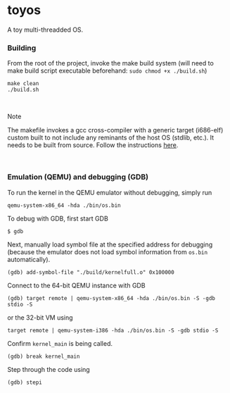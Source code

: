 # toyos
A toy multi-threadded OS.

### Building
From the root of the project, invoke the make build system (will need to make build script executable beforehand: `sudo chmod +x ./build.sh`)

```shell
make clean
./build.sh
```

<br />

> [!NOTE] 
> The makefile invokes a gcc cross-compiler with a generic target (i686-elf) custom built to not include any reminants of the host OS (stdlib, etc.). It needs to be built from source. Follow the instructions [here](https://osdev.org/GCC_Cross-Compiler).

<br />

### Emulation (QEMU) and debugging (GDB)
To run the kernel in the QEMU emulator without debugging, simply run

```shell
qemu-system-x86_64 -hda ./bin/os.bin
```

To debug with GDB, first start GDB

```shell
$ gdb
```

Next, manually load symbol file at the specified address for debugging (because the emulator does not load symbol information from `os.bin` automatically).


```shell
(gdb) add-symbol-file "./build/kernelfull.o" 0x100000
```

Connect to the 64-bit QEMU instance with GDB

```shell
(gdb) target remote | qemu-system-x86_64 -hda ./bin/os.bin -S -gdb stdio -S
```

or the 32-bit VM using

```shell
target remote | qemu-system-i386 -hda ./bin/os.bin -S -gdb stdio -S
```

Confirm `kernel_main` is being called.

```shell
(gdb) break kernel_main
```

Step through the code using 

```shell
(gdb) stepi
```